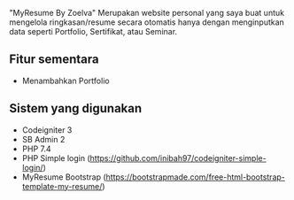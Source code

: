 "MyResume By Zoelva"
Merupakan website personal yang saya buat untuk mengelola ringkasan/resume secara otomatis hanya dengan menginputkan data seperti Portfolio, Sertifikat, atau Seminar.

## Fitur sementara
- Menambahkan Portfolio

## Sistem yang digunakan
- Codeigniter 3
- SB Admin 2
- PHP 7.4
- PHP Simple login (https://github.com/inibah97/codeigniter-simple-login/)
- MyResume Bootstrap (https://bootstrapmade.com/free-html-bootstrap-template-my-resume/)